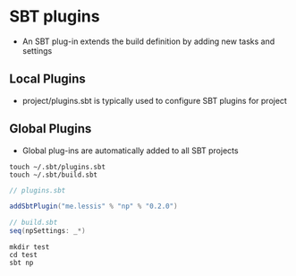 # SBT plugins

- An SBT plug-in extends the build definition by adding new tasks and settings

## Local Plugins

- project/plugins.sbt is typically used to configure SBT plugins for project


## Global Plugins

- Global plug-ins are automatically added to all SBT projects

```shell
touch ~/.sbt/plugins.sbt
touch ~/.sbt/build.sbt
```

```scala
// plugins.sbt

addSbtPlugin("me.lessis" % "np" % "0.2.0")
```


```scala
// build.sbt
seq(npSettings: _*)
```


```shell
mkdir test
cd test
sbt np
```

